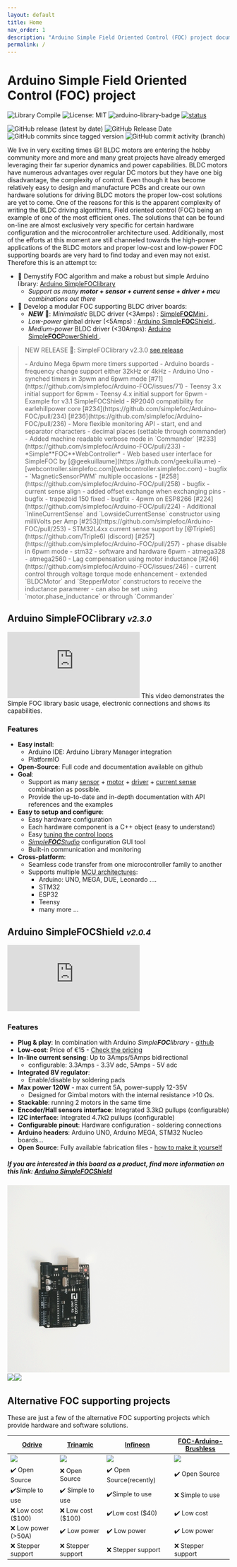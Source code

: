 ```yaml
---
layout: default
title: Home
nav_order: 1
description: "Arduino Simple Field Oriented Control (FOC) project documentation."
permalink: /
---
```

# Arduino Simple Field Oriented Control (FOC) project

![Library Compile](https://github.com/simplefoc/Arduino-FOC/workflows/Library%20Compile/badge.svg)
![License: MIT](https://img.shields.io/badge/License-MIT-yellow.svg)
![arduino-library-badge](https://www.ardu-badge.com/badge/Simple%20FOC.svg?)
[![status](https://joss.theoj.org/papers/4382445f249e064e9f0a7f6c1bb06b1d/status.svg)](https://joss.theoj.org/papers/4382445f249e064e9f0a7f6c1bb06b1d)

![GitHub release (latest by date)](https://img.shields.io/github/v/release/simplefoc/arduino-foc)
![GitHub Release Date](https://img.shields.io/github/release-date/simplefoc/arduino-foc?color=blue)
![GitHub commits since tagged version](https://img.shields.io/github/commits-since/simplefoc/arduino-foc/latest/dev)
![GitHub commit activity (branch)](https://img.shields.io/github/commit-activity/m/simplefoc/arduino-foc/dev)

We live in very exciting times 😃! BLDC motors are entering the hobby community more and more and many great projects have already emerged leveraging their far superior dynamics and power capabilities. BLDC motors have numerous advantages over regular DC motors but they have one big disadvantage, the complexity of control. Even though it has become relatively easy to design and manufacture PCBs and create our own hardware solutions for driving BLDC motors the proper low-cost solutions are yet to come. One of the reasons for this is the apparent complexity of writing the BLDC driving algorithms, Field oriented control (FOC) being an example of one of the most efficient ones.
The solutions that can be found on-line are almost exclusively very specific for certain hardware configuration and the microcontroller architecture used.
Additionally, most of the efforts at this moment are still channeled towards the high-power applications of the BLDC motors and proper low-cost and low-power FOC supporting boards are very hard to find today and even may not exist. <br>
Therefore this is an attempt to: 
- 🎯 Demystify FOC algorithm and make a robust but simple Arduino library: [Arduino <span class="simple">Simple<span class="foc">FOC</span>library</span> ](arduino_simplefoc_library_showcase)
  - <i>Support as many <b>motor + sensor + current sense + driver + mcu</b> combinations out there</i>
- 🎯 Develop a modular FOC supporting BLDC driver boards:
   - ***NEW*** 📢: *Minimalistic* BLDC driver (<3Amps) :   [<span class="simple">Simple<b>FOC</b>Mini</span> ](simplefocmini).
   - *Low-power* gimbal driver (<5Amps) :   [Arduino <span class="simple">Simple<b>FOC</b>Shield</span> ](arduino_simplefoc_shield_showcase).
   - *Medium-power* BLDC driver (<30Amps): [Arduino <span class="simple">Simple<b>FOC</b>PowerShield</span> ](https://github.com/simplefoc/Arduino-SimpleFOC-PowerShield).

<blockquote class="info" markdown="1">
   <p class="heading">NEW RELEASE 📢: <span class="simple">Simple<span class="foc">FOC</span>library</span> v2.3.0 <a href="https://github.com/simplefoc/Arduino-FOC/releases/tag/v2.3.0">see release</a></p>
 - Arduino Mega 6pwm more timers supported 
 - Arduino boards - frequency change support either 32kHz or 4kHz
 - Arduino Uno -   synched timers in 3pwm and 6pwm mode [#71](https://github.com/simplefoc/Arduino-FOC/issues/71)
 - Teensy 3.x initial support for 6pwm
 - Teensy 4.x initial support for 6pwm
 - Example for v3.1 SimpleFOCShield 
 - RP2040 compatibility for earlehillpower core [#234](https://github.com/simplefoc/Arduino-FOC/pull/234) [#236](https://github.com/simplefoc/Arduino-FOC/pull/236)
 - More flexible monitoring API 
   - start, end and separator characters
   - decimal places (settable through commander)
 - Added machine readable verbose mode in `Commander` [#233](https://github.com/simplefoc/Arduino-FOC/pull/233)
 - *Simple**FOC**WebController* - Web based user interface for SimpleFOC by [@geekuillaume](https://github.com/geekuillaume) - [webcontroller.simplefoc.com](webcontroller.simplefoc.com)
 - bugfix - `MagneticSensorPWM` multiple occasions - [#258](https://github.com/simplefoc/Arduino-FOC/pull/258)
 - bugfix - current sense align - added offset exchange when exchanging pins
 - bugfix - trapezoid 150 fixed
 - bugfix - 4pwm on ESP8266 [#224](https://github.com/simplefoc/Arduino-FOC/pull/224)
 - Additional `InlineCurrentSense` and `LowsideCurrentSense` constructor using milliVolts per Amp [#253](https://github.com/simplefoc/Arduino-FOC/pull/253)
 - STM32L4xx current sense support by [@Triple6](https://github.com/Triple6) (discord) [#257](https://github.com/simplefoc/Arduino-FOC/pull/257)
 - phase disable in 6pwm mode 
   - stm32 - software and hardware 6pwm
   - atmega328 
   - atmega2560
 - Lag compensation using motor inductance [#246](https://github.com/simplefoc/Arduino-FOC/issues/246)
   - current control through voltage torque mode enhancement
   - extended `BLDCMotor` and `StepperMotor` constructors to receive the inductance paramerer
   - can also be set using `motor.phase_inductance` or through `Commander`
</blockquote>

## Arduino <span class="simple">Simple<span class="foc">FOC</span>library</span> <i><small>v2.3.0</small></i>
<iframe class="youtube"  src="https://www.youtube.com/embed/Y5kLeqTc6Zk" frameborder="0" allow="accelerometer; autoplay; encrypted-media; gyroscope; picture-in-picture" allowfullscreen></iframe>
This video demonstrates the Simple FOC library basic usage, electronic connections and shows its capabilities.

### Features
- **Easy install**: 
   - Arduino IDE: Arduino Library Manager integration
   - PlatformIO
- **Open-Source**: Full code and documentation available on github
- **Goal**: 
   - Support as many [sensor](position_sensors) + [motor](motors) + [driver](drivers) + [current sense](current_sense)   combination as possible.
   - Provide the up-to-date and in-depth documentation with API references and the examples
- **Easy to setup and configure**: 
   - Easy hardware configuration 
   - Each hardware component is a C++ object (easy to understand) 
   - Easy [tuning the control loops](motion_control)
   - [*Simple**FOC**Studio*](studio) configuration GUI tool
   - Built-in communication and monitoring
- **Cross-platform**:
   - Seamless code transfer from one microcontroller family to another 
   - Supports multiple [MCU architectures](microcontrollers):
      - Arduino: UNO, MEGA, DUE, Leonardo ....
      - STM32
      - ESP32
      - Teensy
      - many more ...


## Arduino <span class="simple">Simple<span class="foc">FOC</span>Shield</span> <i><small>v2.0.4</small></i>
<iframe class="youtube"  src="https://www.youtube.com/embed/G5pbo0C6ujE" frameborder="0" allow="accelerometer; autoplay; encrypted-media; gyroscope; picture-in-picture" allowfullscreen></iframe>

### Features
- **Plug & play**: In combination with Arduino *Simple**FOC**library* - [github](https://github.com/simplefoc/Arduino-FOC)
- **Low-cost**: Price of €15 - [Check the pricing](https://www.simplefoc.com/shop) 
- **In-line current sensing**: Up to 3Amps/5Amps bidirectional
   - configurable: 3.3Amps - 3.3V adc, 5Amps - 5V adc
- **Integrated 8V regulator**: 
   - Enable/disable by soldering pads
- **Max power 120W** - max current 5A, power-supply 12-35V
   - Designed for Gimbal motors with the internal resistance >10 Ωs. 
- **Stackable**: running 2 motors in the same time
- **Encoder/Hall sensors interface**: Integrated 3.3kΩ pullups (configurable)
- **I2C interface**: Integrated 4.7kΩ pullups (configurable)
- **Configurable pinout**: Hardware configuration - soldering connections
- **Arduino headers**: Arduino UNO, Arduino MEGA, STM32 Nucleo boards...
- **Open Source**: Fully available fabrication files - [how to make it yourself](arduino_simplefoc_shield_fabrication)

##### If you are interested in this board as a product, find more information on this link: [Arduino <span class="simple">Simple<span class="foc">FOC</span>Shield</span>](https://simplefoc.com/simplefoc_shield_product)


<p><img src="extras/Images/simple_foc_shield_v13_small.gif" class="img200" ><img src="https://simplefoc.com/assets/img/v1.jpg" class="img200 img_half" ><img src="https://simplefoc.com/assets/img/v2.jpg" class="img200 img_half" ></p>

## Alternative FOC supporting projects
These are just a few of the alternative FOC supporting projects which provide hardware and software solutions. 

<a href="https://odriverobotics.com/" >Odrive</a> | <a href="https://www.youtube.com/watch?v=g2BHEdvW9bU">Trinamic</a> | <a href="https://www.infineon.com/cms/en/product/evaluation-boards/bldc_shield_tle9879/" >Infineon</a> | <a href="https://github.com/gouldpa/FOC-Arduino-Brushless">FOC-Arduino-Brushless</a>
------------ | ------------- | ------------ | -------------
<img src="https://images.squarespace-cdn.com/content/v1/58aff26de4fcb53b5efd2f02/1523147803002-0OYG383CVIPARMB6Y9IT/ODrive_v34%400%2C5x.jpg?format=500w" style="width:100%;max-width:250px"  > | <img src="https://i3.ytimg.com/vi/g2BHEdvW9bU/maxresdefault.jpg" style="width:100%;max-width:250px"  > | <img src="https://www.infineon.com/export/sites/default/_images/product/evaluation-boards/BLDC_Motor_Shild_with_TLE9879QXA40.jpg_1711722916.jpg" style="width:100%;max-width:250px"  >| <img src="https://hackster.imgix.net/uploads/attachments/998086/dev_kit_89eygMekks.jpg?auto=compress%2Cformat&w=1280&h=960&fit=max" style="width:100%;max-width:250px"  >
✔️ Open Source | ❌ Open Source | ✔️ Open Source(recently) | ✔️ Open Source
✔️Simple to use | ✔️ Simple to use | ✔️Simple to use | ❌ Simple to use
❌ Low cost ($100) | ❌ Low cost ($100) | ✔️Low cost ($40) | ✔️ Low cost
❌ Low power (>50A) | ✔️ Low power  | ✔️  Low power | ✔️ Low power
❌ Stepper support | ❌ Stepper support | ❌ Stepper support | ❌ Stepper support